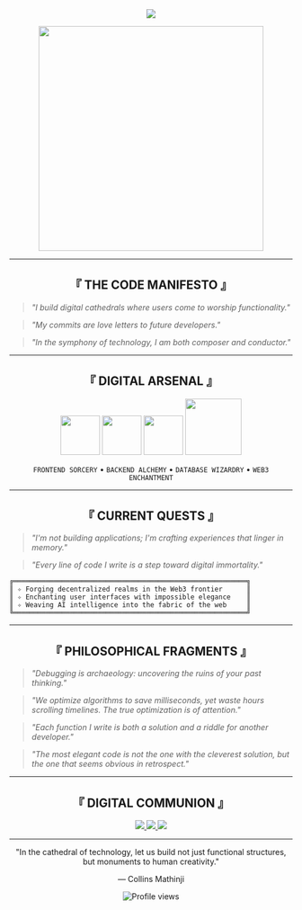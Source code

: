 <div align="center">
  <img src="https://readme-typing-svg.herokuapp.com/?lines=COLLINS+MATHINJI:+DIGITAL+ARCHITECT;WHERE+CODE+MEETS+IMAGINATION&font=Fira%20Code&center=true&width=800&height=50&duration=3000&pause=1000&color=00BFFF">
</div>

<p align="center">
  <img src="https://media.giphy.com/media/26tn33aiTi1jkl6H6/giphy.gif" width="400">
</p>

---

<div align="center">
  <h2>『 THE CODE MANIFESTO 』</h2>
</div>

> *"I build digital cathedrals where users come to worship functionality."*

> *"My commits are love letters to future developers."*

> *"In the symphony of technology, I am both composer and conductor."*

---

<div align="center">
  <h2>『 DIGITAL ARSENAL 』</h2>
</div>

<p align="center">
  <img src="https://media3.giphy.com/media/ln7z2eWriiQAllfVcn/200w.webp" width="70">
  <img src="https://i.giphy.com/media/eNAsjO55tPbgaor7ma/200w.webp" width="70">
  <img src="https://media3.giphy.com/media/kdFc8fubgS31b8DsVu/giphy.webp" width="70">
  <img src="https://media.giphy.com/media/kH1DBkPNyZPOk0BxrM/giphy.gif" width="100">
</p>

<div align="center">
  <code>FRONTEND SORCERY</code> • <code>BACKEND ALCHEMY</code> • <code>DATABASE WIZARDRY</code> • <code>WEB3 ENCHANTMENT</code>
</div>

---

<div align="center">
  <h2>『 CURRENT QUESTS 』</h2>
</div>

> *"I'm not building applications; I'm crafting experiences that linger in memory."*

> *"Every line of code I write is a step toward digital immortality."*

```
╔══════════════════════════════════════════════════════════╗
║ ✧ Forging decentralized realms in the Web3 frontier      ║
║ ✧ Enchanting user interfaces with impossible elegance    ║
║ ✧ Weaving AI intelligence into the fabric of the web     ║
╚══════════════════════════════════════════════════════════╝
```

---

<div align="center">
  <h2>『 PHILOSOPHICAL FRAGMENTS 』</h2>
</div>

> *"Debugging is archaeology: uncovering the ruins of your past thinking."*

> *"We optimize algorithms to save milliseconds, yet waste hours scrolling timelines. The true optimization is of attention."*

> *"Each function I write is both a solution and a riddle for another developer."*

> *"The most elegant code is not the one with the cleverest solution, but the one that seems obvious in retrospect."*

---

<div align="center">
  <h2>『 DIGITAL COMMUNION 』</h2>
</div>

<div align="center">
  <a href="https://www.linkedin.com/in/collins-macharia-05b527268/">
    <img src="https://img.shields.io/badge/-LINKEDIN_ORACLE-0A66C2?style=for-the-badge&logo=Linkedin&logoColor=white">
  </a>
  <a href="mailto:YourEmail@example.com">
    <img src="https://img.shields.io/badge/-EMAIL_PORTAL-EA4335?style=for-the-badge&logo=gmail&logoColor=white">
  </a>
  <a href="https://twitter.com/YourTwitterHandle">
    <img src="https://img.shields.io/badge/-THOUGHT_STREAM-1DA1F2?style=for-the-badge&logo=twitter&logoColor=white">
  </a>
</div>

---

<div align="center">
  <p>"In the cathedral of technology, let us build not just functional structures, but monuments to human creativity."</p>
  <p>— Collins Mathinji</p>
</div>

<div align="center">
  <img src="https://komarev.com/ghpvc/?username=YourGitHubUsername&label=Digital%20Handshakes&color=6366F1&style=flat-square" alt="Profile views">
</div>
